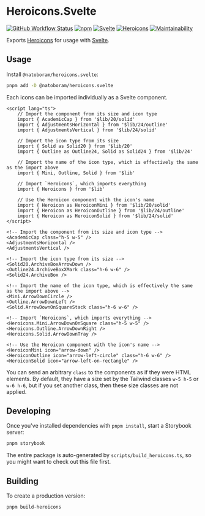 # Heroicons.Svelte

[![GitHub Workflow Status](https://img.shields.io/github/actions/workflow/status/NatoBoram/heroicons.svelte/node-js.yaml?logo=github)](https://github.com/NatoBoram/heroicons.svelte/actions/workflows/node-js.yaml) [![npm](https://img.shields.io/npm/v/@natoboram/heroicons.svelte?color=CB3837&logo=npm)](https://www.npmjs.com/package/@natoboram/heroicons.svelte) [![Svelte](https://img.shields.io/npm/dependency-version/@natoboram/heroicons.svelte/dev/svelte?color=FF3E00&logo=svelte)](https://github.com/sveltejs/svelte) [![Heroicons](https://img.shields.io/npm/dependency-version/@natoboram/heroicons.svelte/dev/heroicons?color=8B5CF6)](https://github.com/tailwindlabs/heroicons) [![Maintainability](https://api.codeclimate.com/v1/badges/bf55494aef500e1de365/maintainability)](https://codeclimate.com/github/NatoBoram/heroicons.svelte/maintainability)

Exports [Heroicons](https://github.com/tailwindlabs/heroicons) for usage with [Svelte](https://github.com/sveltejs/svelte).

## Usage

Install `@natoboram/heroicons.svelte`:

```bash
pnpm add -D @natoboram/heroicons.svelte
```

Each icons can be imported individually as a Svelte component.

```svelte
<script lang="ts">
	// Import the component from its size and icon type
	import { AcademicCap } from '$lib/20/solid'
	import { AdjustmentsHorizontal } from '$lib/24/outline'
	import { AdjustmentsVertical } from '$lib/24/solid'

	// Import the icon type from its size
	import { Solid as Solid20 } from '$lib/20'
	import { Outline as Outline24, Solid as Solid24 } from '$lib/24'

	// Import the name of the icon type, which is effectively the same as the import above
	import { Mini, Outline, Solid } from '$lib'

	// Import `Heroicons`, which imports everything
	import { Heroicons } from '$lib'

	// Use the Heroicon component with the icon's name
	import { Heroicon as HeroiconMini } from '$lib/20/solid'
	import { Heroicon as HeroiconOutline } from '$lib/24/outline'
	import { Heroicon as HeroiconSolid } from '$lib/24/solid'
</script>

<!-- Import the component from its size and icon type -->
<AcademicCap class="h-5 w-5" />
<AdjustmentsHorizontal />
<AdjustmentsVertical />

<!-- Import the icon type from its size -->
<Solid20.ArchiveBoxArrowDown />
<Outline24.ArchiveBoxXMark class="h-6 w-6" />
<Solid24.ArchiveBox />

<!-- Import the name of the icon type, which is effectively the same as the import above -->
<Mini.ArrowDownCircle />
<Outline.ArrowDownLeft />
<Solid.ArrowDownOnSquareStack class="h-6 w-6" />

<!-- Import `Heroicons`, which imports everything -->
<Heroicons.Mini.ArrowDownOnSquare class="h-5 w-5" />
<Heroicons.Outline.ArrowDownRight />
<Heroicons.Solid.ArrowDownTray />

<!-- Use the Heroicon component with the icon's name -->
<HeroiconMini icon="arrow-down" />
<HeroiconOutline icon="arrow-left-circle" class="h-6 w-6" />
<HeroiconSolid icon="arrow-left-on-rectangle" />
```

You can send an arbitrary `class` to the components as if they were HTML elements. By default, they have a size set by the Tailwind classes `w-5 h-5` or `w-6 h-6`, but if you set another class, then these size classes are not applied.

## Developing

Once you've installed dependencies with `pnpm install`, start a Storybook server:

```bash
pnpm storybook
```

The entire package is auto-generated by `scripts/build_heroicons.ts`, so you might want to check out this file first.

## Building

To create a production version:

```bash
pnpm build-heroicons
```
